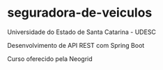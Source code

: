 # seguradora-de-veiculos

Universidade do Estado de Santa Catarina - UDESC

Desenvolvimento de API REST com Spring Boot 

Curso oferecido pela Neogrid
